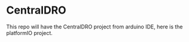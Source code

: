 # CentralDRO
This repo will have the CentralDRO project from arduino IDE, here is the platformIO project.
